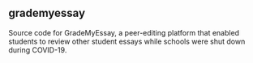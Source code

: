 ## grademyessay
Source code for GradeMyEssay, a peer-editing platform that enabled students to review other student essays while schools were shut down during COVID-19.
